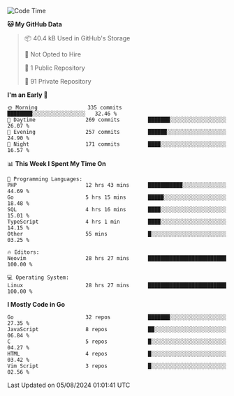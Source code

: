
<!--START_SECTION:waka-->
![Code Time](http://img.shields.io/badge/Code%20Time-5%2C127%20hrs%209%20mins-blue)

**🐱 My GitHub Data** 

> 📦 40.4 kB Used in GitHub's Storage 
 > 
> 🚫 Not Opted to Hire
 > 
> 📜 1 Public Repository 
 > 
> 🔑 91 Private Repository 
 > 
**I'm an Early 🐤** 

```text
🌞 Morning                335 commits         ████████░░░░░░░░░░░░░░░░░   32.46 % 
🌆 Daytime                269 commits         ███████░░░░░░░░░░░░░░░░░░   26.07 % 
🌃 Evening                257 commits         ██████░░░░░░░░░░░░░░░░░░░   24.90 % 
🌙 Night                  171 commits         ████░░░░░░░░░░░░░░░░░░░░░   16.57 % 
```


📊 **This Week I Spent My Time On** 

```text
💬 Programming Languages: 
PHP                      12 hrs 43 mins      ███████████░░░░░░░░░░░░░░   44.69 % 
Go                       5 hrs 15 mins       █████░░░░░░░░░░░░░░░░░░░░   18.48 % 
SQL                      4 hrs 16 mins       ████░░░░░░░░░░░░░░░░░░░░░   15.01 % 
TypeScript               4 hrs 1 min         ████░░░░░░░░░░░░░░░░░░░░░   14.15 % 
Other                    55 mins             █░░░░░░░░░░░░░░░░░░░░░░░░   03.25 % 

🔥 Editors: 
Neovim                   28 hrs 27 mins      █████████████████████████   100.00 % 

💻 Operating System: 
Linux                    28 hrs 27 mins      █████████████████████████   100.00 % 
```

**I Mostly Code in Go** 

```text
Go                       32 repos            ███████░░░░░░░░░░░░░░░░░░   27.35 % 
JavaScript               8 repos             ██░░░░░░░░░░░░░░░░░░░░░░░   06.84 % 
C                        5 repos             █░░░░░░░░░░░░░░░░░░░░░░░░   04.27 % 
HTML                     4 repos             █░░░░░░░░░░░░░░░░░░░░░░░░   03.42 % 
Vim Script               3 repos             █░░░░░░░░░░░░░░░░░░░░░░░░   02.56 % 
```




 Last Updated on 05/08/2024 01:01:41 UTC
<!--END_SECTION:waka-->
